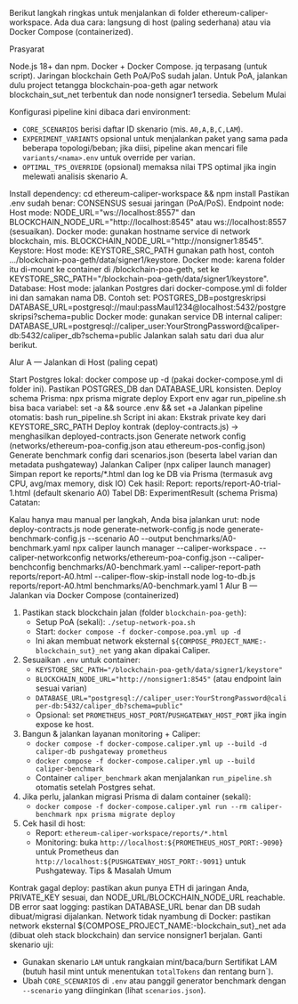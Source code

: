 Berikut langkah ringkas untuk menjalankan di folder ethereum-caliper-workspace. Ada dua cara: langsung di host (paling sederhana) atau via Docker Compose (containerized).

Prasyarat

Node.js 18+ dan npm.
Docker + Docker Compose.
jq terpasang (untuk script).
Jaringan blockchain Geth PoA/PoS sudah jalan. Untuk PoA, jalankan dulu project tetangga blockchain-poa-geth agar network blockchain_sut_net terbentuk dan node nonsigner1 tersedia.
Sebelum Mulai

Konfigurasi pipeline kini dibaca dari environment:
- `CORE_SCENARIOS` berisi daftar ID skenario (mis. `A0,A,B,C,LAM`).
- `EXPERIMENT_VARIANTS` opsional untuk menjalankan paket yang sama pada beberapa topologi/beban; jika diisi, pipeline akan mencari file `variants/<nama>.env` untuk override per varian.
- `OPTIMAL_TPS_OVERRIDE` (opsional) memaksa nilai TPS optimal jika ingin melewati analisis skenario A.

Install dependency: cd ethereum-caliper-workspace && npm install
Pastikan .env sudah benar:
CONSENSUS sesuai jaringan (PoA/PoS).
Endpoint node:
Host mode: NODE_URL="ws://localhost:8557" dan BLOCKCHAIN_NODE_URL="http://localhost:8545" atau ws://localhost:8557 (sesuaikan).
Docker mode: gunakan hostname service di network blockchain, mis. BLOCKCHAIN_NODE_URL="http://nonsigner1:8545".
Keystore:
Host mode: KEYSTORE_SRC_PATH gunakan path host, contoh .../blockchain-poa-geth/data/signer1/keystore.
Docker mode: karena folder itu di-mount ke container di /blockchain-poa-geth, set ke KEYSTORE_SRC_PATH="/blockchain-poa-geth/data/signer1/keystore".
Database:
Host mode: jalankan Postgres dari docker-compose.yml di folder ini dan samakan nama DB. Contoh set:
POSTGRES_DB=postgreskripsi
DATABASE_URL=postgresql://maul:passMaul1234@localhost:5432/postgreskripsi?schema=public
Docker mode: gunakan service DB internal caliper: DATABASE_URL=postgresql://caliper_user:YourStrongPassword@caliper-db:5432/caliper_db?schema=public
Jalankan salah satu dari dua alur berikut.

Alur A — Jalankan di Host (paling cepat)

Start Postgres lokal: docker compose up -d (pakai docker-compose.yml di folder ini). Pastikan POSTGRES_DB dan DATABASE_URL konsisten.
Deploy schema Prisma: npx prisma migrate deploy
Export env agar run_pipeline.sh bisa baca variabel: set -a && source .env && set +a
Jalankan pipeline otomatis:
bash run_pipeline.sh
Script ini akan:
Ekstrak private key dari KEYSTORE_SRC_PATH
Deploy kontrak (deploy-contracts.js) → menghasilkan deployed-contracts.json
Generate network config (networks/ethereum-poa-config.json atau ethereum-pos-config.json)
Generate benchmark config dari scenarios.json (beserta label varian dan metadata pushgateway)
Jalankan Caliper (npx caliper launch manager)
Simpan report ke reports/*.html dan log ke DB via Prisma (termasuk avg CPU, avg/max memory, disk IO)
Cek hasil:
Report: reports/report-A0-trial-1.html (default skenario A0)
Tabel DB: ExperimentResult (schema Prisma)
Catatan:

Kalau hanya mau manual per langkah, Anda bisa jalankan urut:
node deploy-contracts.js
node generate-network-config.js
node generate-benchmark-config.js --scenario A0 --output benchmarks/A0-benchmark.yaml
npx caliper launch manager --caliper-workspace . --caliper-networkconfig networks/ethereum-poa-config.json --caliper-benchconfig benchmarks/A0-benchmark.yaml --caliper-report-path reports/report-A0.html --caliper-flow-skip-install
node log-to-db.js reports/report-A0.html benchmarks/A0-benchmark.yaml 1
Alur B — Jalankan via Docker Compose (containerized)

1. Pastikan stack blockchain jalan (folder `blockchain-poa-geth`):
   - Setup PoA (sekali): `./setup-network-poa.sh`
   - Start: `docker compose -f docker-compose.poa.yml up -d`
   - Ini akan membuat network eksternal `${COMPOSE_PROJECT_NAME:-blockchain_sut}_net` yang akan dipakai Caliper.
2. Sesuaikan `.env` untuk container:
   - `KEYSTORE_SRC_PATH="/blockchain-poa-geth/data/signer1/keystore"`
   - `BLOCKCHAIN_NODE_URL="http://nonsigner1:8545"` (atau endpoint lain sesuai varian)
   - `DATABASE_URL="postgresql://caliper_user:YourStrongPassword@caliper-db:5432/caliper_db?schema=public"`
   - Opsional: set `PROMETHEUS_HOST_PORT`/`PUSHGATEWAY_HOST_PORT` jika ingin expose ke host.
3. Bangun & jalankan layanan monitoring + Caliper:
   - `docker compose -f docker-compose.caliper.yml up --build -d caliper-db pushgateway prometheus`
   - `docker compose -f docker-compose.caliper.yml up --build caliper-benchmark`
   - Container `caliper_benchmark` akan menjalankan `run_pipeline.sh` otomatis setelah Postgres sehat.
4. Jika perlu, jalankan migrasi Prisma di dalam container (sekali):
   - `docker compose -f docker-compose.caliper.yml run --rm caliper-benchmark npx prisma migrate deploy`
5. Cek hasil di host:
   - Report: `ethereum-caliper-workspace/reports/*.html`
   - Monitoring: buka `http://localhost:${PROMETHEUS_HOST_PORT:-9090}` untuk Prometheus dan `http://localhost:${PUSHGATEWAY_HOST_PORT:-9091}` untuk Pushgateway.
Tips & Masalah Umum

Kontrak gagal deploy: pastikan akun punya ETH di jaringan Anda, PRIVATE_KEY sesuai, dan NODE_URL/BLOCKCHAIN_NODE_URL reachable.
DB error saat logging: pastikan DATABASE_URL benar dan DB sudah dibuat/migrasi dijalankan.
Network tidak nyambung di Docker: pastikan network eksternal ${COMPOSE_PROJECT_NAME:-blockchain_sut}_net ada (dibuat oleh stack blockchain) dan service nonsigner1 berjalan.
Ganti skenario uji:
- Gunakan skenario `LAM` untuk rangkaian mint/baca/burn Sertifikat LAM (butuh hasil mint untuk menentukan `totalTokens` dan rentang burn`).
- Ubah `CORE_SCENARIOS` di `.env` atau panggil generator benchmark dengan `--scenario` yang diinginkan (lihat `scenarios.json`).
